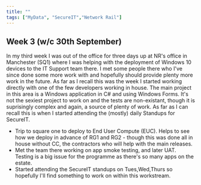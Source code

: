 ```yaml
---
title: ""
tags: ["MyData", "SecureIT","Network Rail"]
---
```

## Week 3 (w/c 30th September)

In my third week I was out of the office for three days up at NR's office in Manchester (SQ1) where I was helping with the deployment of Windows 10 devices to the IT Support team there. I met some people there who I've since done some more work with and hopefully should provide plenty more work in the future.
As far as I recall this was the week I started working directly with one of the few developers working in house. The main project in this area is a Windows application in C# and using Windows Forms. It's not the sexiest project to work on and the tests are non-existant, though it is suprisingly complex and again, a source of plenty of work.
As far as I can recall this is when I started attending the (mostly) daily Standups for SecureIT.

- Trip to square one to deploy to End User Compute (EUC). Helps to see how we deploy in advance of RG1 and RG2 - though this was done all in house without CC, the contractors who will help with the main releases.
- Met the team there working on app smoke testing, and later UAT. Testing is a big issue for the programme as there's so many apps on the estate.
- Started attending the SecureIT standups on Tues,Wed,Thurs so hopefully I'll find something to work on within this workstream.